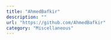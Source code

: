 ```yaml
---
title: "AhmedBafkir"
description: ""
url: "https://github.com/AhmedBafkir"
category: "Miscellaneous"
---
```


